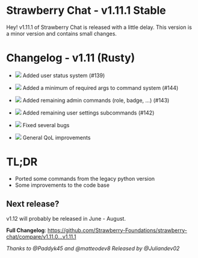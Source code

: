 # Strawberry Chat - v1.11.1 Stable
Hey! v1.11.1 of Strawberry Chat is released with a little delay.
This version is a minor version and contains small changes.


# Changelog - v1.11 (Rusty)
- ![](https://img.shields.io/badge/-New-success) Added user status system (#139)
- ![](https://img.shields.io/badge/-New-success) Added a minimum of required args to command system (#144)
- ![](https://img.shields.io/badge/-New-success) Added remaining admin commands (role, badge, ...) (#143)
- ![](https://img.shields.io/badge/-New-success) Added remaining user settings subcommands (#142)


- ![](https://img.shields.io/badge/-Fix-informational) Fixed several bugs


- ![](https://img.shields.io/badge/-Optimization-9cf) General QoL improvements

# TL;DR
- Ported some commands from the legacy python version
- Some improvements to the code base


## Next release?
v1.12 will probably be released in June - August.

**Full Changelog**: https://github.com/Strawberry-Foundations/strawberry-chat/compare/v1.11.0...v1.11.1

*Thanks to @Paddyk45 and @matteodev8*
*Released by @Juliandev02*
